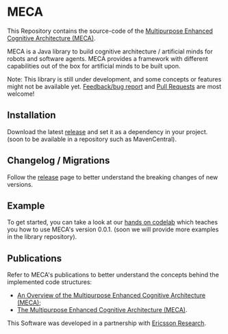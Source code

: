 # MECA
This Repository contains the source-code of the [Multipurpose Enhanced Cognitive Architecture (MECA)](https://doi.org/10.1016/j.bica.2017.09.006).

MECA is a Java library to build cognitive architecture / artificial minds for robots and software agents. MECA provides a framework with different capabilities out of the box for artificial minds to be built upon.

Note: This library is still under development, and some concepts or features might not be available yet. [Feedback/bug report](https://github.com/CST-Group/meca/issues) and [Pull Requests](https://github.com/CST-Group/meca/pulls) are most welcome!

## Installation

Download the latest [release](https://github.com/CST-Group/meca/releases) and set it as a dependency in your project. (soon to be available in a repository such as MavenCentral).

## Changelog / Migrations

Follow the [release](https://github.com/CST-Group/meca/releases) page to better understand the breaking changes of new versions.

## Example

To get started, you can take a look at our [hands on codelab](https://github.com/CST-Group/codelab-meca) which teaches you how to use MECA's version 0.0.1. (soon we will provide more examples in the library repository).

## Publications

Refer to  MECA's publications to better understand the concepts behind the implemented code structures:

- [An Overview of the Multipurpose Enhanced Cognitive Architecture (MECA)](https://doi.org/10.1016/j.procs.2018.01.025);
- [The Multipurpose Enhanced Cognitive Architecture (MECA)](https://doi.org/10.1016/j.bica.2017.09.006).

&NewLine;

&NewLine;

This Software was developed in a partnership with [Ericsson Research](https://github.com/EricssonResearch).
